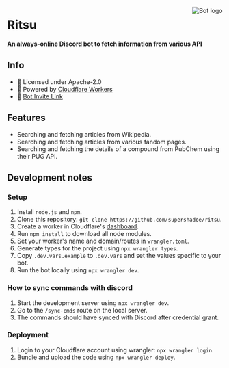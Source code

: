 <a href="https://discord.com/api/oauth2/authorize?client_id=776112201734815786&scope=applications.commands"><img src="https://cdn.discordapp.com/avatars/776112201734815786/b2b1856e81f0b0a1607756a76d1a3851.webp" alt="Bot logo" align="right"/></a>

# Ritsu

**An always-online Discord bot to fetch information from various API**

## Info

- 📄 Licensed under Apache-2.0
- 🔶 Powered by [Cloudflare Workers](https://workers.cloudflare.com)
- 🔗 [Bot Invite Link](https://discord.com/api/oauth2/authorize?client_id=776112201734815786&permissions=0&scope=bot%20applications.commands)

## Features

- Searching and fetching articles from Wikipedia.
- Searching and fetching articles from various fandom pages.
- Searching and fetching the details of a compound from PubChem using their PUG API.

## Development notes

### Setup

1. Install `node.js` and `npm`.
2. Clone this repository: `git clone https://github.com/supershadoe/ritsu`.
3. Create a worker in Cloudflare's [dashboard](https://dash.cloudflare.com).
4. Run `npm install` to download all node modules.
5. Set your worker's name and domain/routes in `wrangler.toml`.
6. Generate types for the project using `npx wrangler types`.
7. Copy `.dev.vars.example` to `.dev.vars` and set the values specific
   to your bot.
8. Run the bot locally using `npx wrangler dev`.

### How to sync commands with discord

1. Start the development server using `npx wrangler dev`.
2. Go to the `/sync-cmds` route on the local server.
3. The commands should have synced with Discord after credential grant.

### Deployment

1. Login to your Cloudflare account using wrangler: `npx wrangler login`.
2. Bundle and upload the code using `npx wrangler deploy`.
